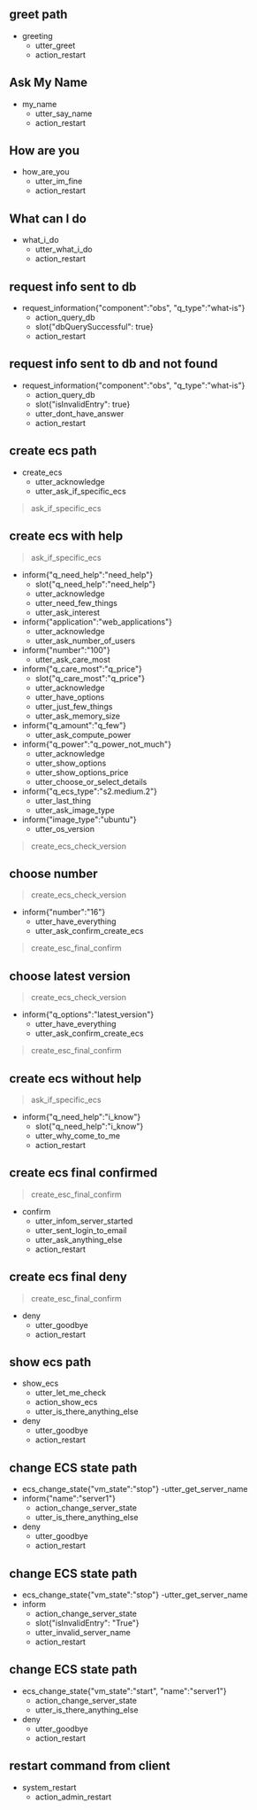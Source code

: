 ## greet path
* greeting
    - utter_greet
    - action_restart
    

## Ask My Name
* my_name
    - utter_say_name
    - action_restart

## How are you
* how_are_you
    - utter_im_fine
    - action_restart

## What can I do
* what_i_do
    - utter_what_i_do
    - action_restart

## request info sent to db
* request_information{"component":"obs", "q_type":"what-is"}
    - action_query_db
    - slot{"dbQuerySuccessful": true}
    - action_restart
    

## request info sent to db and not found
* request_information{"component":"obs", "q_type":"what-is"}
    - action_query_db
    - slot{"isInvalidEntry": true}
    - utter_dont_have_answer
    - action_restart


## create ecs path
* create_ecs
    - utter_acknowledge
    - utter_ask_if_specific_ecs
> ask_if_specific_ecs

## create ecs with help
> ask_if_specific_ecs
* inform{"q_need_help":"need_help"}
    - slot{"q_need_help":"need_help"}
    - utter_acknowledge
    - utter_need_few_things
    - utter_ask_interest    
* inform{"application":"web_applications"}
    - utter_acknowledge
    - utter_ask_number_of_users
* inform{"number":"100"}
    - utter_ask_care_most
* inform{"q_care_most":"q_price"}
    - slot{"q_care_most":"q_price"}
    - utter_acknowledge
    - utter_have_options
    - utter_just_few_things
    - utter_ask_memory_size
* inform{"q_amount":"q_few"}
    - utter_ask_compute_power
* inform{"q_power":"q_power_not_much"}
    - utter_acknowledge
    - utter_show_options
    - utter_show_options_price
    - utter_choose_or_select_details
* inform{"q_ecs_type":"s2.medium.2"}
    - utter_last_thing
    - utter_ask_image_type
* inform{"image_type":"ubuntu"}
    - utter_os_version
> create_ecs_check_version

## choose number 
> create_ecs_check_version
* inform{"number":"16"}
    - utter_have_everything
    - utter_ask_confirm_create_ecs
> create_esc_final_confirm

## choose latest version
> create_ecs_check_version
* inform{"q_options":"latest_version"}
    - utter_have_everything
    - utter_ask_confirm_create_ecs
> create_esc_final_confirm


## create ecs without help
> ask_if_specific_ecs
* inform{"q_need_help":"i_know"}
    - slot{"q_need_help":"i_know"}
    - utter_why_come_to_me
    - action_restart

## create ecs final confirmed
> create_esc_final_confirm
* confirm
    - utter_infom_server_started
    - utter_sent_login_to_email
    - utter_ask_anything_else
    - action_restart

## create ecs final deny
> create_esc_final_confirm
* deny
    - utter_goodbye
    - action_restart











  



## show ecs path
* show_ecs
    - utter_let_me_check
    - action_show_ecs
    - utter_is_there_anything_else
* deny
    - utter_goodbye
    - action_restart

## change ECS state path
* ecs_change_state{"vm_state":"stop"}
    -utter_get_server_name
* inform{"name":"server1"}
    - action_change_server_state
    - utter_is_there_anything_else
* deny
    - utter_goodbye
    - action_restart

## change ECS state path
* ecs_change_state{"vm_state":"stop"}
    -utter_get_server_name
* inform
    - action_change_server_state
    - slot{"isInvalidEntry": "True"}
    - utter_invalid_server_name
    - action_restart

## change ECS state path
* ecs_change_state{"vm_state":"start", "name":"server1"}
    - action_change_server_state
    - utter_is_there_anything_else
* deny
    - utter_goodbye
    - action_restart
  
 

## restart command from client
* system_restart
    - action_admin_restart
    



